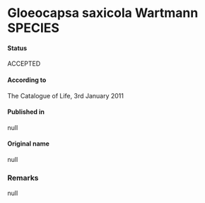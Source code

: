 Gloeocapsa saxicola Wartmann SPECIES
=======

#### Status
ACCEPTED

#### According to
The Catalogue of Life, 3rd January 2011

#### Published in
null

#### Original name
null

### Remarks
null